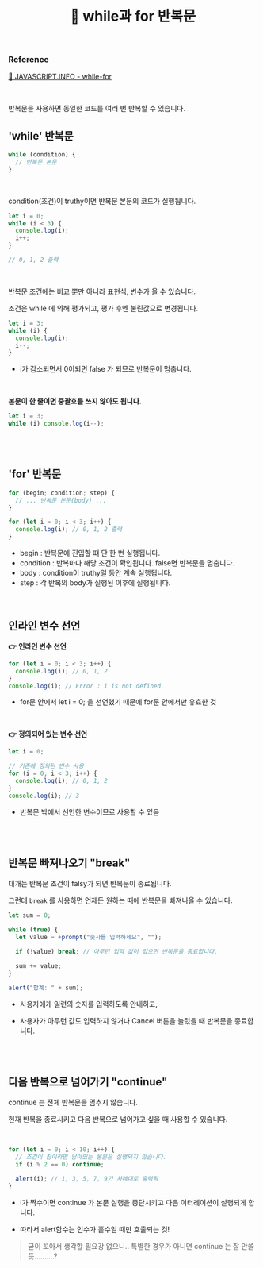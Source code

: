 # <div align="center">📍 while과 for 반복문</div>

<br>

### Reference

[🔗 JAVASCRIPT.INFO - while-for](https://ko.javascript.info/while-for)

<br>

반복문을 사용하면 동일한 코드를 여러 번 반복할 수 있습니다.

## 'while' 반복문

```jsx
while (condition) {
  // 반복문 본문
}
```

<br>

condition(조건)이 truthy이면 반복문 본문의 코드가 실행됩니다.

```jsx
let i = 0;
while (i < 3) {
  console.log(i);
  i++;
}

// 0, 1, 2 출력
```

<br>

반복문 조건에는 비교 뿐만 아니라 표현식, 변수가 올 수 있습니다.

조건은 while 에 의해 평가되고, 평가 후엔 불린값으로 변경됩니다.

```jsx
let i = 3;
while (i) {
  console.log(i);
  i--;
}
```

- i가 감소되면서 0이되면 false 가 되므로 반복문이 멈춥니다.

<br>

**본문이 한 줄이면 중괄호를 쓰지 않아도 됩니다.**

```jsx
let i = 3;
while (i) console.log(i--);
```

<br>
<br>

## 'for' 반복문

```jsx
for (begin; condition; step) {
  // ... 반복문 본문(body) ...
}

for (let i = 0; i < 3; i++) {
  console.log(i); // 0, 1, 2 출력
}
```

- begin : 반복문에 진입할 떄 단 한 번 실행됩니다.
- condition : 반복마다 해당 조건이 확인됩니다. false면 반복문을 멈춥니다.
- body : condition이 truthy일 동안 계속 실행됩니다.
- step : 각 반복의 body가 실행된 이후에 실행됩니다.

<br>

## 인라인 변수 선언

**👉 인라인 변수 선언**

```jsx
for (let i = 0; i < 3; i++) {
  console.log(i); // 0, 1, 2
}
console.log(i); // Error : i is not defined
```

- for문 안에서 let i = 0; 을 선언했기 때문에 for문 안에서만 유효한 것

<br>

**👉 정의되어 있는 변수 선언**

```jsx
let i = 0;

// 기존에 정의된 변수 사용
for (i = 0; i < 3; i++) {
  console.log(i); // 0, 1, 2
}
console.log(i); // 3
```

- 반복문 밖에서 선언한 변수이므로 사용할 수 있음

<br>
<br>

## 반복문 빠져나오기 "break"

대개는 반복문 조건이 falsy가 되면 반복문이 종료됩니다.

그런데 `break` 를 사용하면 언제든 원하는 때에 반복문을 빠져나올 수 있습니다.

```jsx
let sum = 0;

while (true) {
  let value = +prompt("숫자를 입력하세요", "");

  if (!value) break; // 아무런 입력 값이 없으면 반복문을 종료합니다.

  sum += value;
}

alert("합계: " + sum);
```

- 사용자에게 일련의 숫자를 입력하도록 안내하고,

- 사용자가 아무런 값도 입력하지 않거나 Cancel 버튼을 눌렀을 때 반복문을 종료합니다.

<br>
<br>

## 다음 반복으로 넘어가기 "continue"

continue 는 전체 반복문을 멈추지 않습니다.

현재 반복을 종료시키고 다음 반복으로 넘어가고 싶을 때 사용할 수 있습니다.

<br>

```jsx
for (let i = 0; i < 10; i++) {
  // 조건이 참이라면 남아있는 본문은 실행되지 않습니다.
  if (i % 2 == 0) continue;

  alert(i); // 1, 3, 5, 7, 9가 차례대로 출력됨
}
```

- i가 짝수이면 continue 가 본문 실행을 중단시키고 다음 이터레이션이 실행되게 합니다.

- 따라서 alert함수는 인수가 홀수일 때만 호출되는 것!

> 굳이 꼬아서 생각할 필요강 없으니.. 특별한 경우가 아니면 continue 는 잘 안쓸듯..........?
